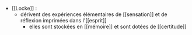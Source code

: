 - [[Locke]] :
    - dérivent des expériences élémentaires de [[sensation]] et de réflexion imprimées dans l'[[esprit]]
	    - elles sont stockées en [[mémoire]] et sont dotées de [[certitude]]
